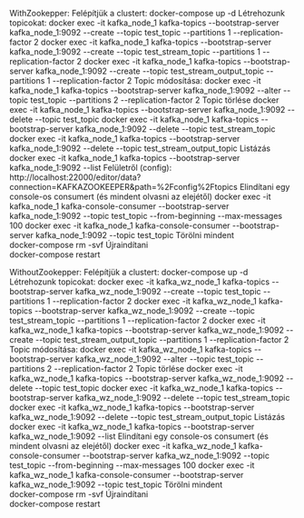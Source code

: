 WithZookepper:
    Felépítjük a clustert:
        docker-compose up -d
    Létrehozunk topicokat:
        docker exec -it  kafka_node_1 kafka-topics --bootstrap-server kafka_node_1:9092 --create --topic test_topic --partitions 1 --replication-factor 2
        docker exec -it  kafka_node_1 kafka-topics --bootstrap-server kafka_node_1:9092 --create --topic test_stream_topic --partitions 1 --replication-factor 2
        docker exec -it  kafka_node_1 kafka-topics --bootstrap-server kafka_node_1:9092 --create --topic test_stream_output_topic --partitions 1 --replication-factor 2
    Topic módosítása:
        docker exec -it  kafka_node_1 kafka-topics --bootstrap-server kafka_node_1:9092 --alter --topic test_topic --partitions 2 --replication-factor 2
    Topic törlése 
        docker exec -it  kafka_node_1 kafka-topics --bootstrap-server kafka_node_1:9092 --delete --topic test_topic
        docker exec -it  kafka_node_1 kafka-topics --bootstrap-server kafka_node_1:9092 --delete --topic test_stream_topic
        docker exec -it  kafka_node_1 kafka-topics --bootstrap-server kafka_node_1:9092 --delete --topic test_stream_output_topic
    Listázás
        docker exec -it  kafka_node_1 kafka-topics --bootstrap-server kafka_node_1:9092 --list
        Felületről (config):
            http://localhost:22000/editor/data?connection=KAFKAZOOKEEPER&path=%2Fconfig%2Ftopics
    Elindítani egy console-os consumert (és mindent olvasni az elejétől)
        docker exec -it  kafka_node_1 kafka-console-consumer --bootstrap-server kafka_node_1:9092 --topic test_topic --from-beginning --max-messages 100
        docker exec -it  kafka_node_1 kafka-console-consumer --bootstrap-server kafka_node_1:9092 --topic test_topic
    Törölni mindent    
        docker-compose rm -svf
    Újraindítani    
        docker-compose restart

WithoutZookepper:
    Felépítjük a clustert:
        docker-compose up -d
    Létrehozunk topicokat:
        docker exec -it  kafka_wz_node_1 kafka-topics --bootstrap-server kafka_wz_node_1:9092 --create --topic test_topic --partitions 1 --replication-factor 2
        docker exec -it  kafka_wz_node_1 kafka-topics --bootstrap-server kafka_wz_node_1:9092 --create --topic test_stream_topic --partitions 1 --replication-factor 2
        docker exec -it  kafka_wz_node_1 kafka-topics --bootstrap-server kafka_wz_node_1:9092 --create --topic test_stream_output_topic --partitions 1 --replication-factor 2
    Topic módosítása:
        docker exec -it  kafka_wz_node_1 kafka-topics --bootstrap-server kafka_wz_node_1:9092 --alter --topic test_topic --partitions 2 --replication-factor 2
    Topic törlése 
        docker exec -it  kafka_wz_node_1 kafka-topics --bootstrap-server kafka_wz_node_1:9092 --delete --topic test_topic
        docker exec -it  kafka_wz_node_1 kafka-topics --bootstrap-server kafka_wz_node_1:9092 --delete --topic test_stream_topic
        docker exec -it  kafka_wz_node_1 kafka-topics --bootstrap-server kafka_wz_node_1:9092 --delete --topic test_stream_output_topic
    Listázás
        docker exec -it  kafka_wz_node_1 kafka-topics --bootstrap-server kafka_wz_node_1:9092 --list
    Elindítani egy console-os consumert (és mindent olvasni az elejétől)
        docker exec -it  kafka_wz_node_1 kafka-console-consumer --bootstrap-server kafka_wz_node_1:9092 --topic test_topic --from-beginning --max-messages 100
        docker exec -it  kafka_wz_node_1 kafka-console-consumer --bootstrap-server kafka_wz_node_1:9092 --topic test_topic
    Törölni mindent    
        docker-compose rm -svf
    Újraindítani    
        docker-compose restart
